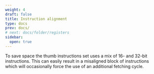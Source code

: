```yaml
---
weight: 4
draft: false
title: Instruction alignment
type: docs
prev: docs/
# next: docs/folder/registers
sidebar:
  open: true
---
```


To save space the thumb instructions set uses a mix of 16- and 32-bit instructions. This can easily result in a misaligned block of instructions which will occasionally force the use of an additional fetching cycle.